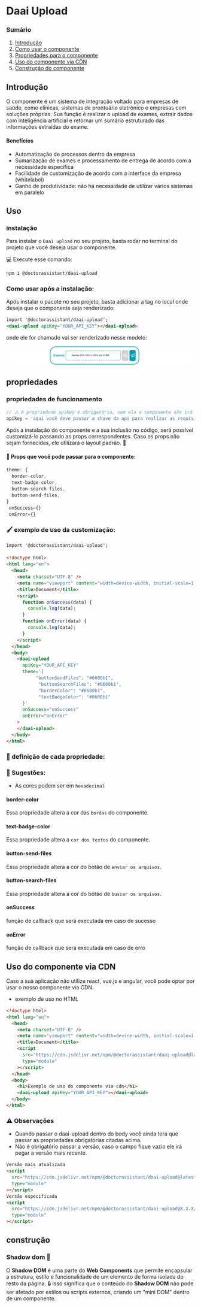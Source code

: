 # Daai Upload

### Sumário

1. [Introdução](#introdução)
2. [Como usar o componente](#uso)
3. [Propriedades para o componente](#propriedades)
4. [Uso do componente via CDN](#uso-do-componente-via-cdn)
5. [Construção do componente](#construção)

## Introdução

O componente é um sistema de integração voltado para empresas de saúde, como clínicas, sistemas de prontuário eletrônico e empresas com soluções próprias. Sua função é realizar o upload de exames, extrair dados com inteligência artificial e retornar um sumário estruturado das informações extraídas do exame.

#### Benefícios

- Automatização de processos dentro da empresa
- Sumarização de exames e processamento de entrega de acordo com a necessidade específica
- Facilidade de customização de acordo com a interface da empresa (whitelabel)
- Ganho de produtividade: não há necessidade de utilizar vários sistemas em paralelo

## Uso

### instalação

Para instalar o `Daai upload` no seu projeto, basta rodar no terminal do projeto que você deseja usar o componente.

💻 Execute esse comando:

```bash
npm i @doctorassistant/daai-upload
```

### Como usar após a instalação:

Após instalar o pacote no seu projeto, basta adicionar a tag <daai-upload> no local onde deseja que o componente seja renderizado:

```html
import '@doctorassistant/daai-upload';
<daai-upload apiKey="YOUR_API_KEY"></daai-upload>
```

onde ele for chamado vai ser renderizado nesse modelo:

![readme_component_layout.png](https://raw.githubusercontent.com/doctor-assistant/daai-upload/main/daai_upload.png)

## propriedades

### propriedades de funcionamento

```js
// ⚠️ A propriedade apiKey é obrigatória, sem ela o componente não irá fazer requisições a api
apikey = 'aqui você deve passar a chave da api para realizar as requisições';
```

Após a instalação do componente e a sua inclusão no código, será possível customizá-lo passando as props correspondentes. Caso as props não sejam fornecidas, ele utilizará o layout padrão. 🎨

#### 📂 Props que você pode passar para o componente:

```js
theme: {
  border-color,
  text-badge-color,
  button-search-files,
  button-send-files,
}
 onSuccess={}
 onError={}
```

### 🖌️ exemplo de uso da customização:

```html
import '@doctorassistant/daai-upload';

<!doctype html>
<html lang="en">
  <head>
    <meta charset="UTF-8" />
    <meta name="viewport" content="width=device-width, initial-scale=1.0" />
    <title>Document</title>
    <script>
      function onSuccess(data) {
        console.log(data);
      }
      function onError(data) {
        console.log(data);
      }
    </script>
  </head>
  <body>
    <daai-upload
      apiKey="YOUR_API_KEY"
      theme='{
           "buttonSendFiles": "#0600b1",
            "buttonSearchFiles": "#0600b1",
            "borderColor": "#0600b1",
            "textBadgeColor": "#0600b1"
      }'
      onSuccess="onSuccess"
      onError="onError"
    >
    </daai-upload>
  </body>
</html>
```

### 🔎 definição de cada propriedade:

### 📎 Sugestões:

- As cores podem ser em `hexadecimal`

#### border-color

Essa propriedade altera a cor das `bordas` do componente.

#### text-badge-color

Essa propriedade altera a `cor dos textos` do componente.

#### button-send-files

Essa propriedade altera a cor do botão de `enviar os arquivos`.

#### button-search-files

Essa propriedade altera a cor do botão de `buscar os arquivos`.

#### onSuccess

função de callback que será executada em caso de sucesso

#### onError

função de callback que será executada em caso de erro

## Uso do componente via CDN

Caso a sua aplicação não utilize react, vue.js e angular, você pode optar por usar o nosso componente via CDN.

- exemplo de uso no HTML

```html
<!doctype html>
<html lang="en">
  <head>
    <meta charset="UTF-8" />
    <meta name="viewport" content="width=device-width, initial-scale=1.0" />
    <title>Document</title>
    <script
      src="https://cdn.jsdelivr.net/npm/@doctorassistant/daai-upload@latest/dist/DaaiUpload.js"
      type="module"
    ></script>
  </head>
  <body>
    <h1>Exemplo de uso do componente via cdn</h1>
    <daai-upload apiKey="YOUR_API_KEY"></daai-upload>
  </body>
</html>
```

### ⚠️ Observações

- Quando passar o daai-upload dentro do body você ainda terá que passar as propriedades obrigatórias citadas acima.
- Não é obrigatório passar a versão, caso o campo fique vazio ele irá pegar a versão mais recente.

```html
Versão mais atualizada
<script
  src="https://cdn.jsdelivr.net/npm/@doctorassistant/daai-upload@latest/dist/DaaiUpload.js"
  type="module"
></script>
Versão especificada
<script
  src="https://cdn.jsdelivr.net/npm/@doctorassistant/daai-upload@X.X.X/dist/DaaiUpload.js"
  type="module"
></script>
```

## construção

### Shadow dom 👻

O **Shadow DOM** é uma parte do **Web Components** que permite encapsular a estrutura, estilo e funcionalidade de um elemento de forma isolada do resto da página. 🔒 Isso significa que o conteúdo do **Shadow DOM** não pode ser afetado por estilos ou scripts externos, criando um "mini DOM" dentro de um componente.
